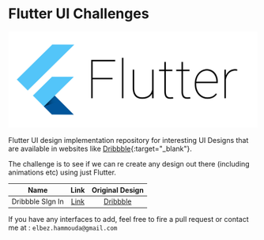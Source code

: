 # Flutter UI Challenges

![Flutter logo](img/Flutter.jpg)

Flutter UI design implementation repository for interesting UI Designs that
are available in websites like [Dribbble](https://dribbble.com){:target="_blank"}.

The challenge is to see if we can re create any design out there
(including animations etc) using just Flutter. 

| Name          | Link          | Original Design  |
|:-------------:|:-------------:|:----------------:|
| Dribbble SIgn In | [Link](https://github.com/Timodz/Flutter-Ui-Challenges/tree/master/dribbble_signin) | [Dribbble](https://dribbble.com/shots/5303322-Dribbble-login-screen-redesign)            |



If you have any interfaces to add, feel free to fire a pull request or contact me at : `elbez.hammouda@gmail.com`
